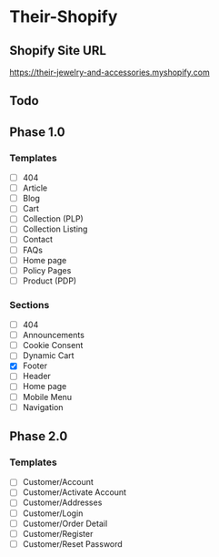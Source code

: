 # Their-Shopify

## Shopify Site URL
https://their-jewelry-and-accessories.myshopify.com

## Todo
## Phase 1.0
### Templates
- [ ] 404
- [ ] Article
- [ ] Blog
- [ ] Cart
- [ ] Collection (PLP)
- [ ] Collection Listing
- [ ] Contact
- [ ] FAQs
- [ ] Home page
- [ ] Policy Pages
- [ ] Product (PDP)

### Sections
- [ ] 404
- [ ] Announcements
- [ ] Cookie Consent
- [ ] Dynamic Cart
- [x] Footer
- [ ] Header
- [ ] Home page
- [ ] Mobile Menu
- [ ] Navigation

## Phase 2.0
### Templates
- [ ] Customer/Account
- [ ] Customer/Activate Account
- [ ] Customer/Addresses
- [ ] Customer/Login
- [ ] Customer/Order Detail
- [ ] Customer/Register
- [ ] Customer/Reset Password
